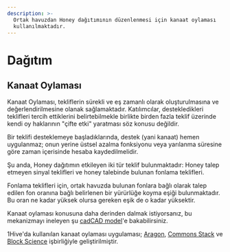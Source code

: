 ```yaml
---
description: >-
  Ortak havuzdan Honey dağıtımının düzenlenmesi için kanaat oylaması
  kullanılmaktadır.
---
```


# Dağıtım

## Kanaat Oylaması

Kanaat Oylaması, tekliflerin sürekli ve eş zamanlı olarak oluşturulmasına ve değerlendirilmesine olanak sağlamaktadır. Katılımcılar, destekledikleri teklifleri tercih ettiklerini belirtebilmekle birlikte birden fazla teklif üzerinde kendi oy haklarının "çifte etki" yaratması söz konusu değildir.

Bir teklifi desteklemeye başladıklarında, destek \(yani kanaat\) hemen uygulanmaz; onun yerine üstsel azalma fonksiyonu veya yarılanma süresine göre zaman içerisinde hesaba kaydedilmelidir.

Şu anda, Honey dağıtımın etkileyen iki tür teklif bulunmaktadır: Honey talep etmeyen sinyal teklifleri ve honey talebinde bulunan fonlama teklifleri.

Fonlama teklifleri için, ortak havuzda bulunan fonlara bağlı olarak talep edilen fon oranına bağlı belirlenen bir yürürlüğe koyma eşiği bulunmaktadır. Bu oran ne kadar yüksek olursa gereken eşik de o kadar yüksektir.

Kanaat oylaması konusuna daha derinden dalmak istiyorsanız, bu mekanizmayı ineleyen şu [cadCAD model](https://github.com/1Hive/conviction-voting-cadcad)'e bakabilirsiniz.

1Hive'da kullanılan kanaat oylaması uygulaması; [Aragon](https://aragon.org/), [Commons Stack](https://commonsstack.org/) ve [Block Science](https://block.science/) işbirliğiyle geliştirilmiştir.

